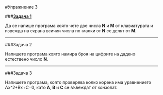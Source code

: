 #Упражнение 3

###[**Задача 1**](src1)

Да се напише програма която чете две числа __N__ и __M__ от клавиатурата
и извежда на екрана всички числа по-малки от __N__ се делят от __M__.

---

###Задача 2

Напишете програма която намира броя на цифрите на дадено естествено число __N__.

---

###Задача 3

Напишете програма, която проверява колко корена има уравнението Ax^2+Bx+C=0,
като __A__, __B__ и __C__ се въвеждат от конзолат.
